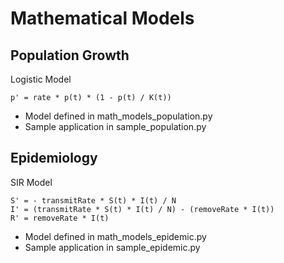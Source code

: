 # Mathematical Models

## Population Growth
Logistic Model

```
p' = rate * p(t) * (1 - p(t) / K(t))
```

* Model defined in math_models_population.py
* Sample application in sample_population.py

## Epidemiology
SIR Model

```
S' = - transmitRate * S(t) * I(t) / N
I' = (transmitRate * S(t) * I(t) / N) - (removeRate * I(t))
R' = removeRate * I(t)
```

* Model defined in math_models_epidemic.py
* Sample application in sample_epidemic.py
